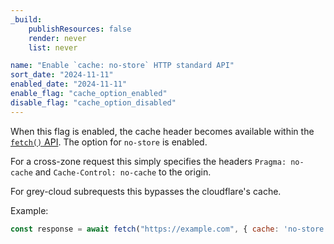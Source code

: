 ```yaml
---
_build:
	publishResources: false
	render: never
	list: never

name: "Enable `cache: no-store` HTTP standard API"
sort_date: "2024-11-11"
enabled_date: "2024-11-11"
enable_flag: "cache_option_enabled"
disable_flag: "cache_option_disabled"
---
```


When this flag is enabled, the cache header becomes available within the [`fetch()` API](/workers/runtime-apis/fetch/). The option for `no-store` is enabled.

For a cross-zone request this simply specifies the headers `Pragma: no-cache` and `Cache-Control: no-cache` to the origin.

For grey-cloud subrequests this bypasses the cloudflare's cache.

Example:

```js
const response = await fetch("https://example.com", { cache: 'no-store'});
```
